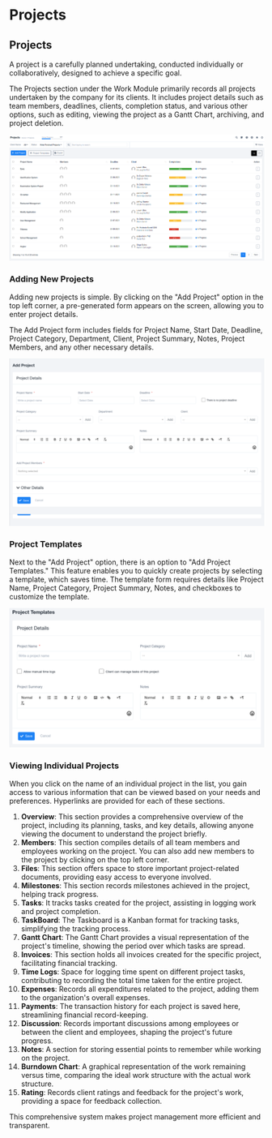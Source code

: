 # Projects

## Projects

A project is a carefully planned undertaking, conducted individually or collaboratively, designed to achieve a specific goal.

The Projects section under the Work Module primarily records all projects undertaken by the company for its clients. It includes project details such as team members, deadlines, clients, completion status, and various other options, such as editing, viewing the project as a Gantt Chart, archiving, and project deletion.

![jZ8EfD_DIDkNy4QF-VHGUkEn6osRzl0CIA.png](Projects%20682ab46e046e43cdaf171b609d863cf1/jZ8EfD_DIDkNy4QF-VHGUkEn6osRzl0CIA.png)

### Adding New Projects

Adding new projects is simple. By clicking on the "Add Project" option in the top left corner, a pre-generated form appears on the screen, allowing you to enter project details.

The Add Project form includes fields for Project Name, Start Date, Deadline, Project Category, Department, Client, Project Summary, Notes, Project Members, and any other necessary details.

![muQBXBbXwVxmwUP3wobHkADja6PVlrrmDw.png](Projects%20682ab46e046e43cdaf171b609d863cf1/muQBXBbXwVxmwUP3wobHkADja6PVlrrmDw.png)

### Project Templates

Next to the "Add Project" option, there is an option to "Add Project Templates." This feature enables you to quickly create projects by selecting a template, which saves time. The template form requires details like Project Name, Project Category, Project Summary, Notes, and checkboxes to customize the template.

![DAU26SLkdJ7lWKylyxe7Adc0sOXRdsfRbA.png](Projects%20682ab46e046e43cdaf171b609d863cf1/DAU26SLkdJ7lWKylyxe7Adc0sOXRdsfRbA.png)

### Viewing Individual Projects

When you click on the name of an individual project in the list, you gain access to various information that can be viewed based on your needs and preferences. Hyperlinks are provided for each of these sections.

1. **Overview**: This section provides a comprehensive overview of the project, including its planning, tasks, and key details, allowing anyone viewing the document to understand the project briefly.
2. **Members**: This section compiles details of all team members and employees working on the project. You can also add new members to the project by clicking on the top left corner.
3. **Files**: This section offers space to store important project-related documents, providing easy access to everyone involved.
4. **Milestones**: This section records milestones achieved in the project, helping track progress.
5. **Tasks**: It tracks tasks created for the project, assisting in logging work and project completion.
6. **TaskBoard**: The Taskboard is a Kanban format for tracking tasks, simplifying the tracking process.
7. **Gantt Chart**: The Gantt Chart provides a visual representation of the project's timeline, showing the period over which tasks are spread.
8. **Invoices**: This section holds all invoices created for the specific project, facilitating financial tracking.
9. **Time Logs**: Space for logging time spent on different project tasks, contributing to recording the total time taken for the entire project.
10. **Expenses**: Records all expenditures related to the project, adding them to the organization's overall expenses.
11. **Payments**: The transaction history for each project is saved here, streamlining financial record-keeping.
12. **Discussion**: Records important discussions among employees or between the client and employees, shaping the project's future progress.
13. **Notes**: A section for storing essential points to remember while working on the project.
14. **Burndown Chart**: A graphical representation of the work remaining versus time, comparing the ideal work structure with the actual work structure.
15. **Rating**: Records client ratings and feedback for the project's work, providing a space for feedback collection.

This comprehensive system makes project management more efficient and transparent.